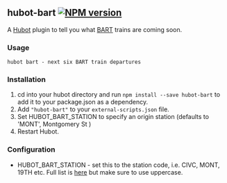 ## hubot-bart [![NPM version](https://badge.fury.io/js/hubot-bart.png)](http://badge.fury.io/js/hubot-bart)

A [Hubot](https://github.com/github/hubot) plugin to tell you what [BART](http://www.bart.gov/) trains are coming soon.

### Usage

    hubot bart - next six BART train departures

### Installation
1. cd into your hubot directory and run `npm install --save hubot-bart` to add it to your package.json as a dependency.
2. Add `"hubot-bart"` to your `external-scripts.json` file.
3. Set HUBOT_BART_STATION to specify an origin station (defaults to 'MONT', Montgomery St )
4. Restart Hubot.

### Configuration
* HUBOT_BART_STATION - set this to the station code, i.e. CIVC, MONT, 19TH etc. Full list is [here](http://api.bart.gov/docs/overview/abbrev.aspx) but make sure to use uppercase.
